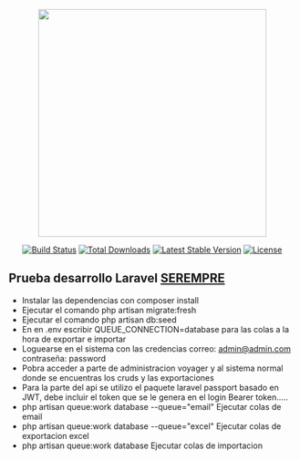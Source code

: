 <p align="center"><a href="https://laravel.com" target="_blank"><img src="https://raw.githubusercontent.com/laravel/art/master/logo-lockup/5%20SVG/2%20CMYK/1%20Full%20Color/laravel-logolockup-cmyk-red.svg" width="400"></a></p>

<p align="center">
<a href="https://travis-ci.org/laravel/framework"><img src="https://travis-ci.org/laravel/framework.svg" alt="Build Status"></a>
<a href="https://packagist.org/packages/laravel/framework"><img src="https://poser.pugx.org/laravel/framework/d/total.svg" alt="Total Downloads"></a>
<a href="https://packagist.org/packages/laravel/framework"><img src="https://poser.pugx.org/laravel/framework/v/stable.svg" alt="Latest Stable Version"></a>
<a href="https://packagist.org/packages/laravel/framework"><img src="https://poser.pugx.org/laravel/framework/license.svg" alt="License"></a>
</p>

## Prueba desarrollo Laravel [SEREMPRE](https://www.serempre.com/)
- Instalar las dependencias con composer install
- Ejecutar el comando php artisan migrate:fresh
- Ejecutar el comando php artisan db:seed
- En en .env escribir QUEUE_CONNECTION=database para las colas a la hora de exportar e importar
- Loguearse en el sistema con las credencias correo: admin@admin.com contraseña: password
- Pobra acceder a parte de administracion voyager y al sistema normal donde se encuentras los cruds y las exportaciones
- Para la parte del api se utilizo el paquete laravel passport basado en JWT, debe incluir el token que se le genera en el login Bearer token.....
- php artisan queue:work database --queue="email" Ejecutar colas de email
- php artisan queue:work database --queue="excel" Ejecutar colas de exportacion excel
- php artisan queue:work database Ejecutar colas de importacion

